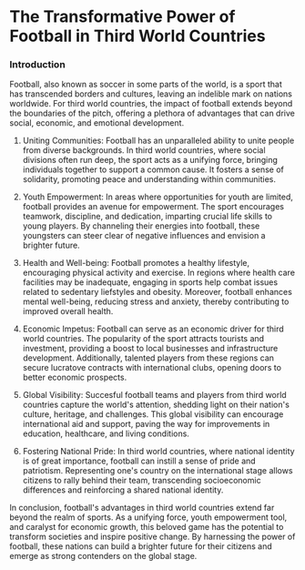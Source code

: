 # The Transformative Power of Football in Third World Countries

### Introduction

Football, also known as soccer in some parts of the world, is a sport that has transcended borders and cultures, leaving an indelible mark on nations worldwide. For third world countries, the impact of football extends beyond the boundaries of the pitch, offering a plethora of advantages that can drive social, economic, and emotional development.

1. Uniting Communities: Football has an unparalleled ability to unite people from diverse backgrounds. In third world countries, where social divisions often run deep, the sport acts as a unifying force, bringing individuals together to support a common cause. It fosters a sense of solidarity, promoting peace and understanding within communities.

2. Youth Empowerment: In areas where opportunities for youth are limited, football provides an avenue for empowerment. The sport encourages teamwork, discipline, and dedication, imparting crucial life skills to young players. By channeling their energies into football, these youngsters can steer clear of negative influences and envision a brighter future.

3. Health and Well-being: Football promotes a healthy lifestyle, encouraging physical activity and exercise. In regions where health care facilities may be inadequate, engaging in sports help combat issues related to sedentary liefstyles and obesity. Moreover, football enhances mental well-being, reducing stress and anxiety, thereby contributing to improved overall health.

4. Economic Impetus: Football can serve as an economic driver for third world countries. The popularity of the sport attracts tourists and investment, providing a boost to local businesses and infrastructure development. Additionally, talented players from these regions can secure lucratove contracts with international clubs, opening doors to better economic prospects.

5. Global Visibility: Succesful football teams and players from third world countries capture the world's attention, shedding light on their nation's culture, heritage, and challenges. This global visibility can encourage international aid and support, paving the way for improvements in education, healthcare, and living conditions.

6. Fostering National Pride: In third world countries, where national identity is of great importance, football can instill a sense of pride and patriotism. Representing one's country on the international stage allows citizens to rally behind their team, transcending socioeconomic differences and reinforcing a shared national identity.


In conclusion, football's advantages in third world countries extend far beyond the realm of sports. As a unifying force, youth empowerment tool, and caralyst for economic growth, this beloved game has the potential to transform societies and inspire positive change. By harnessing the power of football, these nations can build a brighter future for their citizens and emerge as strong contenders on the global stage.

